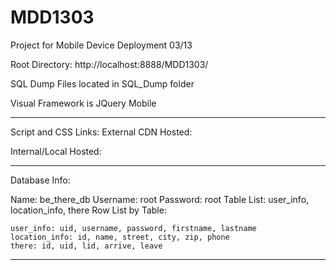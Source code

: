 MDD1303
=======

Project for Mobile Device Deployment 03/13

Root Directory:  http://localhost:8888/MDD1303/

SQL Dump Files located in SQL_Dump folder

Visual Framework is JQuery Mobile


-----------------------------------------------------------------------------------------

Script and CSS Links:
External CDN Hosted:
<link rel="stylesheet" href="http://code.jquery.com/mobile/1.3.0/jquery.mobile-1.3.0.min.css" />
<script src="http://code.jquery.com/jquery-1.8.2.min.js"></script>
<script src="http://code.jquery.com/mobile/1.3.0/jquery.mobile-1.3.0.min.js"></script>

Internal/Local Hosted:
<link rel="stylesheet" href="application/jquery/jquery.mobile-1.3.0/jquery.mobile-1.3.0.min.css" />
<script src="application/jquery/jquery/jquery-1.9.1.js"></script>
<script src="application/jquery/jquery.mobile-1.3.0/jquery.mobile-1.3.0.min.js"></script>

-----------------------------------------------------------------------------------------

Database Info:

Name: be_there_db
Username: root
Password: root
Table List: user_info, location_info, there
Row List by Table:
	
	user_info: uid, username, password, firstname, lastname
	location_info: id, name, street, city, zip, phone
	there: id, uid, lid, arrive, leave

-----------------------------------------------------------------------------------------